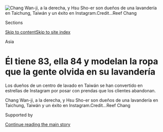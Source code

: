 <div id="app">

<div>

<div>

<div>

</div>

<div data-aria-hidden="false">

<div id="site-content" data-role="main">

<div>

<div class="css-1aor85t" style="opacity:0.000000001;z-index:-1;visibility:hidden">

<div class="css-1hqnpie">

<div class="css-epjblv">

<span class="css-17xtcya">[Mundo](/es/section/mundo)</span><span class="css-x15j1o">|</span><span class="css-fwqvlz">Él
tiene 83, ella 84 y modelan la ropa que la gente olvida en su
lavandería</span>

</div>

<div class="css-k008qs">

<div class="css-1iwv8en">

<span class="css-18z7m18"></span>

<div>

</div>

</div>

<span class="css-1n6z4y">https://nyti.ms/39DDHK6</span>

<div class="css-1705lsu">

<div class="css-4xjgmj">

<div class="css-4skfbu" data-role="toolbar" data-aria-label="Social Media Share buttons, Save button, and Comments Panel with current comment count" data-testid="share-tools">

  - 
  - 
  - 
  - 
    
    <div class="css-6n7j50">
    
    </div>

  - 
  - 

</div>

</div>

</div>

</div>

</div>

</div>

<div id="NYT_TOP_BANNER_REGION" class="css-11qgg8s">

</div>

<div id="fullBleedHeaderContent">

<div class="css-n4ws9g">

![<span class="css-16f3y1r e13ogyst0" data-aria-hidden="true">Chang
Wan-ji, a la derecha, y Hsu Sho-er son dueños de una lavandería en
Taichung, Taiwán y un éxito en
Instagram.</span><span class="css-cnj6d5 e1z0qqy90" itemprop="copyrightHolder"><span class="css-1ly73wi e1tej78p0">Credit...</span><span><span>Reef
Chang</span></span></span>](https://static01.nyt.com/images/2020/07/24/world/27Taiwan-Laundry-ES/merlin_174888354_cae974a1-0311-4912-827f-e631000138ca-articleLarge.jpg?quality=75&auto=webp&disable=upscale)

</div>

<div class="css-3z92zw">

<div class="css-6cn7ki">

<div class="NYTAppHideMasthead css-1bcu9v6 e1suatyy0">

<div class="section css-1o1qe8k e1suatyy2">

<div class="css-cu5p7t er09x8g0">

<div class="css-6n7j50">

</div>

<span class="css-1dv1kvn">Sections</span>

[Skip to content](#site-content)[Skip to site
index](#site-index)

</div>

<div class="css-10698na e1huz5gh0">

</div>

</div>

</div>

Asia

<div class="css-1sojcmr ehdk2mb0">

# Él tiene 83, ella 84 y modelan la ropa que la gente olvida en su lavandería

</div>

Los dueños de un centro de lavado en Taiwán se han convertido en
estrellas de Instagram por posar con prendas que los clientes abandonan.

</div>

</div>

<div class="css-nwzfg5 e1gnum310">

<span class="css-1f9pvn2 mundo">Chang Wan-ji, a la derecha, y Hsu Sho-er
son dueños de una lavandería en Taichung, Taiwán y un éxito en
Instagram.</span><span class="css-cnj6d5 e1z0qqy90" itemprop="copyrightHolder"><span class="css-1ly73wi e1tej78p0">Credit...</span><span><span>Reef
Chang</span></span></span>

</div>

<div id="sponsor-wrapper" class="css-1hyfx7x">

<div id="sponsor-slug" class="css-19vbshk">

Supported by

</div>

[Continue reading the main
story](#after-sponsor)

<div id="sponsor" class="ad sponsor-wrapper" style="text-align:center;height:100%;display:block">

</div>

<div id="after-sponsor">

</div>

</div>

<div class="css-1wx1auc e1gnum311">

<div class="css-18e8msd">

<div class="css-vp77d3 epjyd6m0">

<div class="css-1baulvz">

Por <span class="css-1baulvz last-byline" itemprop="name">Chris
Horton</span>

</div>

</div>

  - 
    
    <div class="css-ld3wwf e16638kd2">
    
    Publicado 28 de julio de 2020Actualizado 31 de julio de
    2020
    
    </div>

  - 
    
    <div class="css-4xjgmj">
    
    <div class="css-pvvomx" data-role="toolbar" data-aria-label="Social Media Share buttons, Save button, and Comments Panel with current comment count" data-testid="share-tools">
    
      - 
      - 
      - 
      - 
        
        <div class="css-6n7j50">
        
        </div>
    
      - 
      - 
    
    </div>
    
    </div>

</div>

<div class="css-tk9fsr">

[Read in
English](https://www.nytimes.com/2020/07/24/world/asia/taiwan-octogenarian-couple-instagram-laundry.html "Read in English")

</div>

</div>

</div>

<div class="section meteredContent css-1r7ky0e" name="articleBody" itemprop="articleBody">

<div class="css-1fanzo5 StoryBodyCompanionColumn">

<div class="css-53u6y8">

[Regístrate para recibir nuestro
boletín](https://www.nytimes.com/newsletters/el-times) con lo mejor de
The New York Times.

-----

TAICHUNG, Taiwán — En la lavandería Wansho en la zona central de Taiwán,
la mayoría de la ropa sucia que la gente deja ahí para planchar, lavar o
limpiar en seco termina de regreso en las manos de sus propietarios, más
limpia de lo que estaba cuando llegó.

Sin embargo, las prendas olvidadas pueden encontrarse en Instagram.

</div>

</div>

<div>

</div>

<div class="css-1fanzo5 StoryBodyCompanionColumn">

<div class="css-53u6y8">

Las blusas, las faldas y los pantalones adornan el cuerpo de los
propietarios octogenarios de la lavandería, Chang Wan-ji y Hsu Sho-er,
quienes se han vuelto famosos en todo el mundo por modelar atuendos
estilizados a partir de cientos de prendas que sus clientes distraídos
olvidaron en su negocio.

El más impactado por la fama reciente de la pareja es su nieto y
estilista improvisado de 31 años, Reef Chang. “Quedé muy sorprendido”,
dijo el joven Chang hace poco. “No tenía idea de que tantos extranjeros
se interesarían en mis abuelos”.

</div>

</div>

<div class="css-1fanzo5 StoryBodyCompanionColumn">

<div class="css-53u6y8">

A él se le ocurrió la idea de la cuenta en Instagram, dijo. El ritmo del
negocio había bajado durante la pandemia del coronavirus y a sus abuelos
les preocupaba salir, aunque [en
Taiwán](https://www.nytimes.com/interactive/2020/04/09/world/asia/coronavirus-hong-kong-singapore-taiwan.html?searchResultPosition=26)
se tomaron medidas muy eficaces para combatir el virus. Con casi 24
millones de habitantes, Taiwán ha reportado solo [458 casos, 55
transmisiones locales y siete muertes](https://www.cdc.gov.tw/En).

“No tenían nada que hacer”, comentó. “Vi lo aburridos que estaban y
quise iluminar sus vidas”.

</div>

</div>

<div class="css-79elbk" data-testid="photoviewer-wrapper">

<div class="css-z3e15g" data-testid="photoviewer-wrapper-hidden">

</div>

<div class="css-1a48zt4 ehw59r15" data-testid="photoviewer-children">

![<span class="css-16f3y1r e13ogyst0" data-aria-hidden="true">Reef
Chang, a la derecha, ayuda en la lavandería de sus abuelos. Crear una
cuenta en Instagram fue idea
suya.</span><span class="css-cnj6d5 e1z0qqy90" itemprop="copyrightHolder"><span class="css-1ly73wi e1tej78p0">Credit...</span><span>An
Rong Xu para The New York
Times</span></span>](https://static01.nyt.com/images/2020/07/24/world/27Taiwan-Laundry-ES-01/merlin_174867414_81c51ab8-54fe-432c-9dae-1624711482e7-articleLarge.jpg?quality=75&auto=webp&disable=upscale)

</div>

</div>

<div class="css-1fanzo5 StoryBodyCompanionColumn">

<div class="css-53u6y8">

Son modelos natos frente a la cámara. Hsu, de 84 años, despide la
altanería de una supermodelo pero conserva un aire lúdico. Chang, de 83
años, es la pareja ideal, pues complementa el estilo de su esposa con
una disposición relajada enmarcada por sus cejas pobladas.

“Sus cejas son algo muy especial”, dijo Hsu sonriendo durante una
entrevista en la parte trasera de su lavandería, al lado de un pequeño
altar dedicado a Tudigong, el dios de la Tierra, un elemento común de
los hogares taiwaneses tradicionales.

La ropa que modelan es ecléctica, moderna y divertida. Ambos presumen
zapatos deportivos con agujetas a juego, así como gorras y sombreros
alegres. A veces usa gafas oscuras de colores. En una fotografía a ella
se le ve relajada mientras se recarga en una lavadora gigante, con los
brazos cruzados, mientras él abre la puerta de manera casual, sonriendo.
Posan en un lugar que conocen bien: su local, que proporciona el fondo
hacendoso de la ropa de los clientes, apilada y enrollada en paquetes de
plástico o colgada de estantes.

</div>

</div>

<div class="css-1fanzo5 StoryBodyCompanionColumn">

<div class="css-53u6y8">

La actitud jovial de la pareja atrae a un gran número de seguidores
—136.000 hasta el momento— a pesar de tener tan solo 19 publicaciones
en su cuenta,
[@wantshowasyoung](https://www.instagram.com/wantshowasyoung/?hl=en),
desde su creación el 27 de junio.

“Mi nieto es muy creativo”, dijo Hsu. “Su creatividad nos ha hecho
felices, y también a otras personas”.

La cuenta ha atraído a fanáticos de todo Taiwán y del mundo entero, y
muchos vieron las fotos como un bálsamo durante un año oscurecido por
las preocupaciones sobre una pandemia global, la ruina económica, el
cambio climático y la [tensión
geopolítica](https://www.nytimes.com/2020/07/01/world/asia/taiwan-china-hong-kong.html?searchResultPosition=1).

“Mirar las fotos de Wan-ji y Sho-er mejora mi estado de ánimo”, escribió
un usuario de Instagram llamado tibbar1 el jueves 23 en respuesta a una
foto que celebraba que la cuenta superaba los 100.000 seguidores. “Sus
fotos realmente tienen una vibra encantadora que no cualquiera puede
lograr”.

</div>

</div>

<div class="css-a7yk8a e73j0it0">

<div class="css-1xdhyk6 erfvjey0">

<span class="css-1ly73wi e1tej78p0">Image</span>

<div class="css-zjzyr8">

<div data-testid="lazyimage-container" style="height:386.6666666666667px">

</div>

</div>

</div>

<span class="css-16f3y1r e13ogyst0" data-aria-hidden="true">Chang y Hsu
reciben mensajes de fanáticos de todo el
mundo.</span><span class="css-cnj6d5 e1z0qqy90" itemprop="copyrightHolder"><span class="css-1ly73wi e1tej78p0">Credit...</span><span>Reef
Chang</span></span>

<div class="css-1xdhyk6 erfvjey0">

<span class="css-1ly73wi e1tej78p0">Image</span>

<div class="css-zjzyr8">

<div data-testid="lazyimage-container" style="height:386.6666666666667px">

</div>

</div>

</div>

<span class="css-16f3y1r e13ogyst0" data-aria-hidden="true">Él dice que
desea que los clientes vuelvan a recoger su ropa y paguen sus
facturas.</span><span class="css-cnj6d5 e1z0qqy90" itemprop="copyrightHolder"><span class="css-1ly73wi e1tej78p0">Credit...</span><span>Reef
Chang</span></span>

</div>

<div class="css-1fanzo5 StoryBodyCompanionColumn">

<div class="css-53u6y8">

La pareja quizá sea famosa en internet hoy, pero
su<span class="css-8l6xbc evw5hdy0"> </span>relación de 61 años tuvo un
comienzo más tradicional. Su historia es paralela a la del Taiwán
moderno, pues comenzó durante la era de la represión cuando estaba
sometido a la ley marcial y se desarrolló conforme Taiwán poco a poco se
volvió menos aislacionista y más seguro.

Chang, entonces de 21 años, conoció a Hsu a finales de la década de
1950, cuando su hermana mayor y su tía se le acercaron en Houli, el
lugar de origen de la pareja, un distrito semirrural en el norte de la
ciudad de Taichung, con el objetivo de llegar a un acuerdo matrimonial.
Cuando lo llevaron a casa para conocer a Hsu, no se quedó mucho tiempo,
lo cual la consternó.

</div>

</div>

<div class="css-1fanzo5 StoryBodyCompanionColumn">

<div class="css-53u6y8">

“Quería que se sentara junto a mí, pero no lo hizo”, dijo. En ese
entonces las cosas eran más conservadoras. “Él era muy tímido”, agregó.

Pero no se sintió desanimado en absoluto. “La primera vez que la vi,
quedé fascinado”, comentó Chang. “Poco después, comenzamos a hablar de
matrimonio”.

La pareja se casó en 1959. Se volvieron padres de dos hijos y dos hijas,
y terminaron por ser abuelos de seis nietos. Trabajaban juntos en el
negocio que él había estado administrando desde que tenía 14 años, donde
lavaban y limpiaban en seco la ropa de los vecinos en Houli. Se hicieron
de una cuantiosa clientela, y algunos aún llevan su ropa ahí a pesar de
haberse mudado desde hace tiempo al centro de Taichung.

Ahora, la lavandería Wansho, cuyo nombre proviene de los segundos
caracteres de los nombres de los propietarios, está abierta a diario de
las ocho de la mañana a las nueve de la noche, aunque a veces cierran
temprano si está lloviendo, contó Chang. Él y su esposa son los únicos
empleados.

</div>

</div>

<div class="css-a7yk8a e73j0it0">

<div class="css-1xdhyk6 erfvjey0">

<span class="css-1ly73wi e1tej78p0">Image</span>

<div class="css-zjzyr8">

<div data-testid="lazyimage-container" style="height:386.6666666666667px">

</div>

</div>

</div>

<span class="css-16f3y1r e13ogyst0" data-aria-hidden="true">Cientos de
prendas han sido
olvidadas.</span><span class="css-cnj6d5 e1z0qqy90" itemprop="copyrightHolder"><span class="css-1ly73wi e1tej78p0">Credit...</span><span>An
Rong Xu para The New York
Times</span></span>

<div class="css-1xdhyk6 erfvjey0">

<span class="css-1ly73wi e1tej78p0">Image</span>

<div class="css-zjzyr8">

<div data-testid="lazyimage-container" style="height:386.6666666666667px">

</div>

</div>

</div>

<span class="css-16f3y1r e13ogyst0" data-aria-hidden="true">La
preparación de un atuendo con ropas
abandonadas.</span><span class="css-cnj6d5 e1z0qqy90" itemprop="copyrightHolder"><span class="css-1ly73wi e1tej78p0">Credit...</span><span>An
Rong Xu para The New York Times</span></span>

</div>

<div class="css-1fanzo5 StoryBodyCompanionColumn">

<div class="css-53u6y8">

En la década de 1980, los dos comenzaron a viajar al extranjero después
de 38 años de ley marcial en Taiwán, y visitaron Estados Unidos, Japón,
Europa y Australia. Ahora, esos viajes ayudan a conectarlos con muchos
de los mensajes que llegan de todos los rincones del mundo a través de
sus fotos en Instagram, dijo el joven Chang.

“Les leo algunos de los mensajes que recibimos y les digo de dónde
vienen, y ellos dicen: ‘Ah, ¡he estado allí\!’”, dijo.

</div>

</div>

<div class="css-1fanzo5 StoryBodyCompanionColumn">

<div class="css-53u6y8">

Chang dijo que esperaba que la experiencia de ambos inspire a otros
residentes mayores de Taiwán y otros lugares a mantenerse activos.

“Es mejor que sentarse a mirar televisión o tomar una siesta”, dijo.
“Puedo estar envejeciendo, pero no me siento viejo”.

Reef Chang dijo que las últimas semanas han sido un momento especial
para sus abuelos: los clientes se quedan y conversan un poco más, lo que
ha hecho a la pareja más feliz. También los alegran los mensajes
amistosos enviados desde todo el mundo. “Últimamente, cuando comemos
juntos”, dijo, “puedo notar que están
eufóricos”.

</div>

</div>

<div class="css-79elbk" data-testid="photoviewer-wrapper">

<div class="css-z3e15g" data-testid="photoviewer-wrapper-hidden">

</div>

<div class="css-1a48zt4 ehw59r15" data-testid="photoviewer-children">

<div class="css-1xdhyk6 erfvjey0">

<span class="css-1ly73wi e1tej78p0">Image</span>

<div class="css-zjzyr8">

<div data-testid="lazyimage-container" style="height:257.77777777777777px">

</div>

</div>

</div>

<span class="css-16f3y1r e13ogyst0" data-aria-hidden="true">Chang actúa
como el estilista improvisado de sus abuelos. Dice que ellos están
eufóricos con la
respuesta.</span><span class="css-cnj6d5 e1z0qqy90" itemprop="copyrightHolder"><span class="css-1ly73wi e1tej78p0">Credit...</span><span>An
Rong Xu para The New York Times</span></span>

</div>

</div>

<div class="css-1fanzo5 StoryBodyCompanionColumn">

<div class="css-53u6y8">

La fama en internet es célebremente pasajera, y los propietarios de la
lavandería Wansho no tienen deseos de ganar dinero con esta actividad
secundaria. Aunque estarían felices si los cientos de personas que han
olvidado recoger su ropa regresaran a pagar la cuenta, dijo Chang
Wan-ji.

“Sería agradable hablar con ellos”, dijo, levantando una ceja. “Y que
nos paguen”.

El 23 de julio por la mañana, por primera vez en casi siete décadas,
algo inusual ocurrió en la lavandería Wansho. Un cliente que había
dejado su ropa hacía más de un año y vio a la pareja en las noticias
locales finalmente regresó por sus prendas y a pagar la cuenta.

</div>

</div>

<div>

</div>

<div class="css-1fanzo5 StoryBodyCompanionColumn">

<div class="css-53u6y8">

-----

</div>

</div>

</div>

<div>

</div>

<div>

</div>

<div>

</div>

<div>

<div id="bottom-wrapper" class="css-1ede5it">

<div id="bottom-slug" class="css-l9onyx">

Advertisement

</div>

[Continue reading the main
story](#after-bottom)

<div id="bottom" class="ad bottom-wrapper" style="text-align:center;height:100%;display:block;min-height:90px">

</div>

<div id="after-bottom">

</div>

</div>

</div>

</div>

</div>

## Site Index

<div>

</div>

## Site Information Navigation

  - [© <span>2020</span> <span>The New York Times
    Company</span>](https://help.nytimes.com/hc/en-us/articles/115014792127-Copyright-notice)

<!-- end list -->

  - [NYTCo](https://www.nytco.com/)
  - [Contact
    Us](https://help.nytimes.com/hc/en-us/articles/115015385887-Contact-Us)
  - [Work with us](https://www.nytco.com/careers/)
  - [Advertise](https://nytmediakit.com/)
  - [T Brand Studio](http://www.tbrandstudio.com/)
  - [Your Ad
    Choices](https://www.nytimes.com/privacy/cookie-policy#how-do-i-manage-trackers)
  - [Privacy](https://www.nytimes.com/privacy)
  - [Terms of
    Service](https://help.nytimes.com/hc/en-us/articles/115014893428-Terms-of-service)
  - [Terms of
    Sale](https://help.nytimes.com/hc/en-us/articles/115014893968-Terms-of-sale)
  - [Site
    Map](https://spiderbites.nytimes.com)
  - [Help](https://help.nytimes.com/hc/en-us)
  - [Subscriptions](https://www.nytimes.com/subscription?campaignId=37WXW)

</div>

</div>

</div>

</div>
